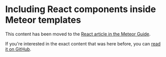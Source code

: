 <h1>Including React components inside Meteor templates</h1>

This content has been moved to the [React article in the Meteor Guide](http://guide.meteor.com/react.html#using-with-blaze).

If you're interested in the exact content that was here before, you can [read it on GitHub](https://github.com/meteor/react-packages/blob/47504c7e87649ca5c6be7acb4c3ec57b02e66713/docs/react-template-helper.md).
